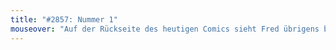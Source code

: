 ```yaml
---
title: "#2857: Nummer 1"
mouseover: "Auf der Rückseite des heutigen Comics sieht Fred übrigens besonders knuffig aus."
---
```


